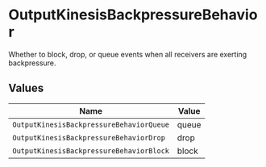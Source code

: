 # OutputKinesisBackpressureBehavior

Whether to block, drop, or queue events when all receivers are exerting backpressure.


## Values

| Name                                     | Value                                    |
| ---------------------------------------- | ---------------------------------------- |
| `OutputKinesisBackpressureBehaviorQueue` | queue                                    |
| `OutputKinesisBackpressureBehaviorDrop`  | drop                                     |
| `OutputKinesisBackpressureBehaviorBlock` | block                                    |
